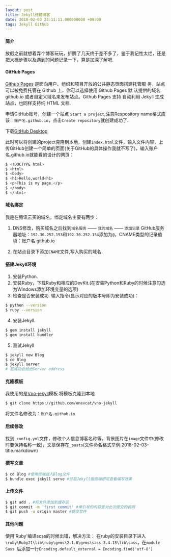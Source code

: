 ```yaml
---
layout: post
title: Jekyll搭建博客
date: 2018-02-03 23:11:11.000000000 +09:00
tags: Jekyll Github
---
```


#### 简介

放假之前就想着弄个博客玩玩，折腾了几天终于差不多了，鉴于我记性太烂，还是把大概步骤以及遇到的问题记录一下，算是加深了解吧.

#### GitHub Pages

[Github Pages](http://jekyllcn.com/docs/github-pages/) 是面向用户、组织和项目开放的公共静态页面搭建托管服 务，站点可以被免费托管在 Github 上，你可以选择使用 Github Pages 默 认提供的域名 github.io 或者自定义域名来发布站点。Github Pages 支持 自动利用 Jekyll 生成站点，也同样支持纯 HTML 文档.

申请GitHub账号，创建一个站点 `Start a project`,注意Respository name格式应该：`账户名.github.io`，点击`Create repository`就创建成功了.

下载[GitHub Desktop](https://desktop.github.com/)

此时可以将创建的project克隆到本地，创建`index.html`文件，输入文件内容，上传GitHub创建一个简单的页面(关于GitHub的具体操作我就不写了)，输入账户名.github.io就能看的设计的网页：

```bash
$ <!DOCTYPE html>
$ <html>
$ <body>
$ <h1>Hello,world<h1>
$ <p>This is my page.</p>
$ </body>
$ </html>
```

#### 域名绑定
我是在腾讯云买的域名，绑定域名主要有两步：

1. DNS修改，购买域名之后找到`域名服务` —— `我的域名` —— `添加记录`
GitHub服务器地址：`192.30.252.153`和`192.30.252.154`添加为`@`，CNAME类型的记录值填：账户名.github.io

2. 在站点目录下添加`CNAME`文件,写入购买的域名.


#### 搭建Jekyll环境

1. 安装Python.
2. 安装Ruby，下载Ruby和相应的DevKit.(在安装Python和Ruby的时候注意勾选为Windows添加环境变量的选项)
3. 检查是否安装成功.
输入指令(显示对应的版本号即为安装成功)：
```bash
$ python --version
$ ruby --version
```
4. 安装Jekyll.
```bash
$ gem install jekyll
$ gem install bundler
```
5. 测试Jekyll
```bash
$ jekyll new Blog
$ ce Blog
$ jekyll server
# 若成功会给出Server address
```

#### 克隆模板

我使用的是[Vno-jekyll](https://github.com/onevcat/vno-jekyll)模板
将模板克隆到本地
```bash
$ git clone https://github.com/onevcat/vno-jekyll
```
将文件名修改为：`账户名.github.io`

#### 后续修改

找到`_config.yml`文件，修改个人信息博客名称等，背景图片在`image`文件中(修改时要保持名称一致)，文章保存在`_posts`(文件命名格式举例:2018-02-03-title.markdown)

#### 撰写文章

```bash
$ cd Blog #使用终端进入Blog文件
$ bundle exec jekyll serve #开启Jekyll服务端即可查看编写效果
```

#### 上传文件

```bash
$ git add . #将文件添加到缓存区
$ git commit -m 'first commit' #单引号的内容是对此次提交的说明
$ git push -u origin master #提交文件
```

#### 其他问题
使用'Ruby'编译scss的时候出错，解决方法：
在ruby的安装目录下进入`\ruby\Ruby21\lib\ruby\gems\2.1.0\gems\sass-3.4.15\lib\sass`，在`module Sass `后添加一行`Encoding.default_external = Encoding.find('utf-8')`


